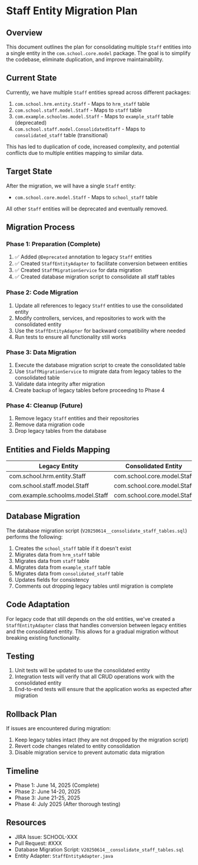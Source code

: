 # Staff Entity Migration Plan

## Overview

This document outlines the plan for consolidating multiple `Staff` entities into a single entity in the `com.school.core.model` package. The goal is to simplify the codebase, eliminate duplication, and improve maintainability.

## Current State

Currently, we have multiple `Staff` entities spread across different packages:

1. `com.school.hrm.entity.Staff` - Maps to `hrm_staff` table
2. `com.school.staff.model.Staff` - Maps to `staff` table
3. `com.example.schoolms.model.Staff` - Maps to `example_staff` table (deprecated)
4. `com.school.staff.model.ConsolidatedStaff` - Maps to `consolidated_staff` table (transitional)

This has led to duplication of code, increased complexity, and potential conflicts due to multiple entities mapping to similar data.

## Target State

After the migration, we will have a single `Staff` entity:

- `com.school.core.model.Staff` - Maps to `school_staff` table

All other `Staff` entities will be deprecated and eventually removed.

## Migration Process

### Phase 1: Preparation (Complete)

1. ✅ Added `@Deprecated` annotation to legacy `Staff` entities
2. ✅ Created `StaffEntityAdapter` to facilitate conversion between entities
3. ✅ Created `StaffMigrationService` for data migration
4. ✅ Created database migration script to consolidate all staff tables

### Phase 2: Code Migration

1. Update all references to legacy `Staff` entities to use the consolidated entity
2. Modify controllers, services, and repositories to work with the consolidated entity
3. Use the `StaffEntityAdapter` for backward compatibility where needed
4. Run tests to ensure all functionality still works

### Phase 3: Data Migration

1. Execute the database migration script to create the consolidated table
2. Use `StaffMigrationService` to migrate data from legacy tables to the consolidated table
3. Validate data integrity after migration
4. Create backup of legacy tables before proceeding to Phase 4

### Phase 4: Cleanup (Future)

1. Remove legacy `Staff` entities and their repositories
2. Remove data migration code
3. Drop legacy tables from the database

## Entities and Fields Mapping

| Legacy Entity | Consolidated Entity | Table |
|---------------|---------------------|-------|
| com.school.hrm.entity.Staff | com.school.core.model.Staff | school_staff |
| com.school.staff.model.Staff | com.school.core.model.Staff | school_staff |
| com.example.schoolms.model.Staff | com.school.core.model.Staff | school_staff |

## Database Migration

The database migration script (`V20250614__consolidate_staff_tables.sql`) performs the following:

1. Creates the `school_staff` table if it doesn't exist
2. Migrates data from `hrm_staff` table
3. Migrates data from `staff` table
4. Migrates data from `example_staff` table
5. Migrates data from `consolidated_staff` table
6. Updates fields for consistency
7. Comments out dropping legacy tables until migration is complete

## Code Adaptation

For legacy code that still depends on the old entities, we've created a `StaffEntityAdapter` class that handles conversion between legacy entities and the consolidated entity. This allows for a gradual migration without breaking existing functionality.

## Testing

1. Unit tests will be updated to use the consolidated entity
2. Integration tests will verify that all CRUD operations work with the consolidated entity
3. End-to-end tests will ensure that the application works as expected after migration

## Rollback Plan

If issues are encountered during migration:

1. Keep legacy tables intact (they are not dropped by the migration script)
2. Revert code changes related to entity consolidation
3. Disable migration service to prevent automatic data migration

## Timeline

- Phase 1: June 14, 2025 (Complete)
- Phase 2: June 14-20, 2025
- Phase 3: June 21-25, 2025
- Phase 4: July 2025 (After thorough testing)

## Resources

- JIRA Issue: SCHOOL-XXX
- Pull Request: #XXX
- Database Migration Script: `V20250614__consolidate_staff_tables.sql`
- Entity Adapter: `StaffEntityAdapter.java`
